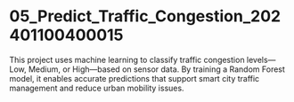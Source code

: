 # 05_Predict_Traffic_Congestion_202401100400015
This project uses machine learning to classify traffic congestion levels—Low, Medium, or High—based on sensor data. By training a Random Forest model, it enables accurate predictions that support smart city traffic management and reduce urban mobility issues.
